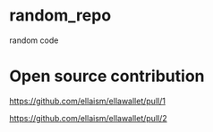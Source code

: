 # random_repo
random code

# Open source contribution
https://github.com/ellaism/ellawallet/pull/1

https://github.com/ellaism/ellawallet/pull/2
